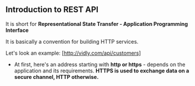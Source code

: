 ## Introduction to REST API 

It is short for **Representational State Transfer - Application Programming Interface**

It is basically a convention for building HTTP services. 

Let's look an example: [http://vidly.com/api/customers]
- At first, here's an address starting with **http or https** - depends on the application and its requirements. **HTTPS is used to exchange data on a secure channel, HTTP otherwise.** 
